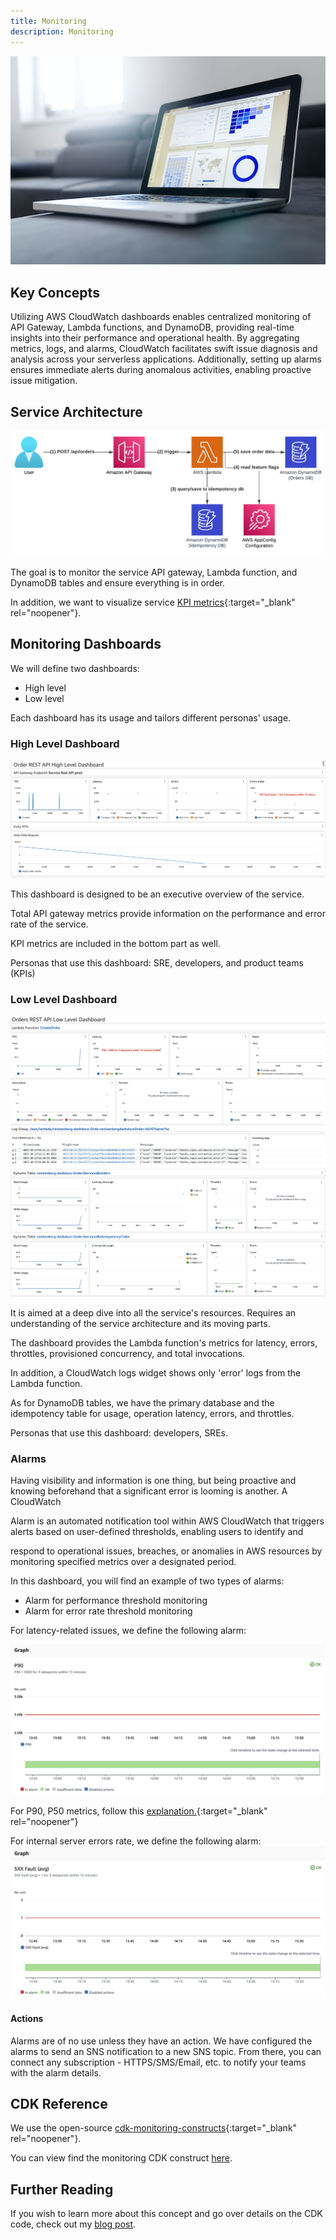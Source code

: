 ```yaml
---
title: Monitoring
description: Monitoring
---
```



![Monitoring](../media/monitoring.jpg)

## **Key Concepts**

Utilizing AWS CloudWatch dashboards enables centralized monitoring of API Gateway, Lambda functions, and DynamoDB, providing real-time insights into their performance and operational health. By aggregating metrics, logs, and alarms, CloudWatch facilitates swift issue diagnosis and analysis across your serverless applications. Additionally, setting up alarms ensures immediate alerts during anomalous activities, enabling proactive issue mitigation.

## **Service Architecture**

![hl](../media/design.png)

The goal is to monitor the service API gateway, Lambda function, and DynamoDB tables and ensure everything is in order.

In addition, we want to visualize service [KPI metrics](https://www.ranthebuilder.cloud/post/aws-lambda-cookbook-elevate-your-handler-s-code-part-3-business-domain-observability){:target="_blank" rel="noopener"}.

## **Monitoring Dashboards**

We will define two dashboards:

- High level
- Low level

Each dashboard has its usage and tailors different personas' usage.

### **High Level Dashboard**

![hl](../media/monitoring/high_level.png)

This dashboard is designed to be an executive overview of the service.

Total API gateway metrics provide information on the performance and error rate of the service.

KPI metrics are included in the bottom part as well.

Personas that use this dashboard: SRE, developers, and product teams (KPIs)

### **Low Level Dashboard**

![lv](../media/monitoring/low_level.png)
![dynamo](../media/monitoring/dynamo.png)

It is aimed at a deep dive into all the service's resources. Requires an understanding of the service architecture and its moving parts.

The dashboard provides the Lambda function's metrics for latency, errors, throttles, provisioned concurrency, and total invocations.

In addition, a CloudWatch logs widget shows only 'error' logs from the Lambda function.

As for DynamoDB tables, we have the primary database and the idempotency table for usage, operation latency, errors, and throttles.

Personas that use this dashboard: developers, SREs.


### **Alarms**

Having visibility and information is one thing, but being proactive and knowing beforehand that a significant error is looming is another. A CloudWatch

Alarm is an automated notification tool within AWS CloudWatch that triggers alerts based on user-defined thresholds, enabling users to identify and

respond to operational issues, breaches, or anomalies in AWS resources by monitoring specified metrics over a designated period.

In this dashboard, you will find an example of two types of alarms:

- Alarm for performance threshold monitoring
- Alarm for error rate threshold monitoring

For latency-related issues, we define the following alarm:

![p90](../media/monitoring/alarm_p90.png)

For P90, P50 metrics, follow this [explanation.](https://www.dnv.com/article/terminology-explained-p10-p50-and-p90-202611#:~:text=Proved%20(P90)%3A%20The%20lowest,equal%20or%20exceed%20P10%20estimate.){:target="_blank" rel="noopener"}


For internal server errors rate, we define the following alarm:
![5xx](../media/monitoring/alarm_5xx.png)

#### Actions

Alarms are of no use unless they have an action. We have configured the alarms to send an SNS notification to a new SNS topic.
From there, you can connect any subscription - HTTPS/SMS/Email, etc. to notify your teams with the alarm details.

## **CDK Reference**

We use the open-source [cdk-monitoring-constructs](https://github.com/cdklabs/cdk-monitoring-constructs){:target="_blank" rel="noopener"}.

You can view find the monitoring CDK construct [here](https://github.com/ran-isenberg/aws-lambda-handler-cookbook/blob/main/cdk/service/monitoring.py).


## **Further Reading**

If you wish to learn more about this concept and go over details on the CDK code, check out my [blog post](https://www.ranthebuilder.cloud/post/how-to-effortlessly-monitor-serverless-applications-with-cloudwatch-part-one).
